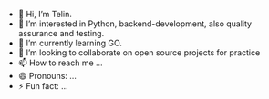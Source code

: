 - 👋 Hi, I’m Telin.
- 👀 I’m interested in Python, backend-development, also quality assurance and testing.
- 🌱 I’m currently learning GO.
- 💞️ I’m looking to collaborate on open source projects for practice
- 📫 How to reach me ...
- 😄 Pronouns: ...
- ⚡ Fun fact: ...

<!---
telintelin/telintelin is a ✨ special ✨ repository because its `README.md` (this file) appears on your GitHub profile.
You can click the Preview link to take a look at your changes.
--->

